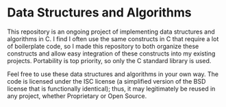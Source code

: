 # Data Structures and Algorithms
This repository is an ongoing project of implementing data structures and algorithms in C. I find I often use the same constructs in C that require a lot of boilerplate code, so I made this repository to both organize these constructs and allow easy integration of these constructs into my existing projects. Portability is top priority, so only the C standard library is used.

Feel free to use these data structures and algorithms in your own way. The code is licensed under the ISC license (a simplified version of the BSD license that is functionally identical); thus, it may legitimately be reused in any project, whether Proprietary or Open Source.

